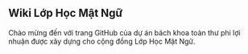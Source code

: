 ## Wiki Lớp Học Mật Ngữ

Chào mừng đến với trang GitHub của dự án bách khoa toàn thư phi lợi nhuận được xây dựng cho cộng đồng Lớp Học Mật Ngữ.

<!--

**Here are some ideas to get you started:**

🙋‍♀️ A short introduction - what is your organization all about?
🌈 Contribution guidelines - how can the community get involved?
👩‍💻 Useful resources - where can the community find your docs? Is there anything else the community should know?
🍿 Fun facts - what does your team eat for breakfast?
🧙 Remember, you can do mighty things with the power of [Markdown](https://docs.github.com/github/writing-on-github/getting-started-with-writing-and-formatting-on-github/basic-writing-and-formatting-syntax)
-->

